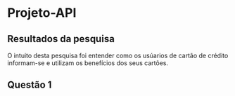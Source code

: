 # Projeto-API
## Resultados da pesquisa 
O intuito desta pesquisa foi entender como os usúarios de cartão de crédito informam-se e utilizam os benefícios dos seus cartões.

## Questão 1

